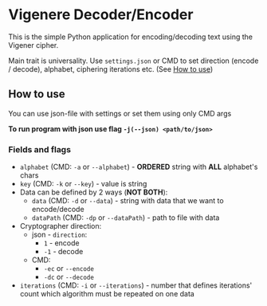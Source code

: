 # Vigenere Decoder/Encoder
This is the simple Python application for encoding/decoding text using the Vigener cipher.

Main trait is universality. Use `settings.json` or CMD to set direction (encode / decode), alphabet, ciphering iterations etc. (See [How to use](#how-to-use))

## How to use
You can use json-file with settings or set them using only CMD args

**To run program with json use flag `-j(--json) <path/to/json>`**

### Fields and flags
- `alphabet` (CMD: `-a` or `--alphabet`) - **ORDERED** string with **ALL** alphabet's chars 
- `key` (CMD: `-k` or `--key`) - value is string
- Data can be defined by 2 ways (**NOT BOTH**):
  - `data` (CMD: `-d` or `--data`) - string with data that we want to encode/decode
  - `dataPath` (CMD: `-dp` or `--dataPath`) - path to file with data
- Cryptographer direction:
  - json - `direction`:
    - `1` - encode
    - `-1` - decode
  - CMD:
    - `-ec` or `--encode`
    - `-dc` or `--decode`
- `iterations` (CMD: `-i` or `--iterations`) - number that defines iterations' count which algorithm must be repeated on one data